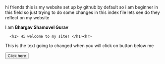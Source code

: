 




















<p style="text-color:red;">hi friends this is my website set up by github by default so i am beginner in this field so just trying to do some changes in this index file lets see do they reflect on my website</p>
   I am <b> Bhargav Shamuvel Gurav </b> 
 

<title>This is my website </title>






      <h1> Hi welcome to my site! </h1><hr>
      
    
<p id="note"> This is the text going to changed when you will click on button below me </P>
<script>
function myfunction(){   
							document.getElementById("note").innerHTML="hello world!";
                   }
</script>
<button type="button" onclick="myfunction()"> Click here </button>
	



